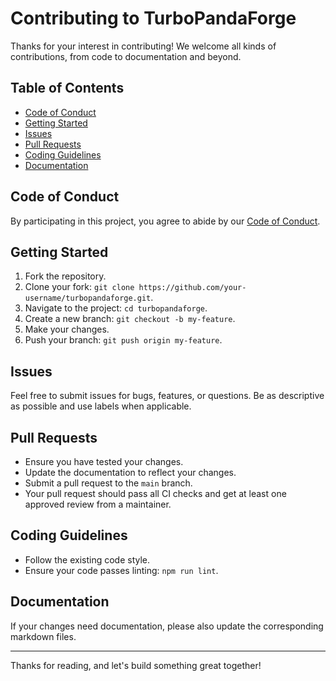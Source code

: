 # Contributing to TurboPandaForge

Thanks for your interest in contributing! We welcome all kinds of contributions,
from code to documentation and beyond.

## Table of Contents

- [Code of Conduct](#code-of-conduct)
- [Getting Started](#getting-started)
- [Issues](#issues)
- [Pull Requests](#pull-requests)
- [Coding Guidelines](#coding-guidelines)
- [Documentation](#documentation)

## Code of Conduct

By participating in this project, you agree to abide by our
[Code of Conduct](./code-of-conduct.md).

## Getting Started

1. Fork the repository.
2. Clone your fork:
   `git clone https://github.com/your-username/turbopandaforge.git`.
3. Navigate to the project: `cd turbopandaforge`.
4. Create a new branch: `git checkout -b my-feature`.
5. Make your changes.
6. Push your branch: `git push origin my-feature`.

## Issues

Feel free to submit issues for bugs, features, or questions. Be as descriptive
as possible and use labels when applicable.

## Pull Requests

- Ensure you have tested your changes.
- Update the documentation to reflect your changes.
- Submit a pull request to the `main` branch.
- Your pull request should pass all CI checks and get at least one approved
  review from a maintainer.

## Coding Guidelines

- Follow the existing code style.
- Ensure your code passes linting: `npm run lint`.

## Documentation

If your changes need documentation, please also update the corresponding
markdown files.

---

Thanks for reading, and let's build something great together!
